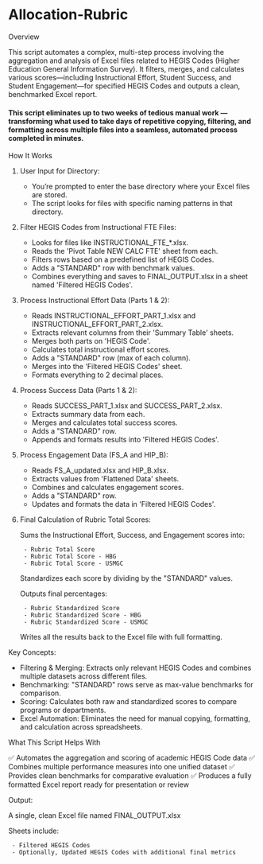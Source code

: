 # Allocation-Rubric #
Overview

This script automates a complex, multi-step process involving the aggregation and analysis of Excel files related to HEGIS Codes (Higher Education General Information Survey). It filters, merges, and calculates various scores—including Instructional Effort, Student Success, and Student Engagement—for specified HEGIS Codes and outputs a clean, benchmarked Excel report.

#### This script eliminates up to two weeks of tedious manual work — transforming what used to take days of repetitive copying, filtering, and formatting across multiple files into a seamless, automated process completed in minutes. ####

How It Works
1. User Input for Directory: 

    - You’re prompted to enter the base directory where your Excel files are stored.
    - The script looks for files with specific naming patterns in that directory.

2. Filter HEGIS Codes from Instructional FTE Files: 

    - Looks for files like INSTRUCTIONAL_FTE_*.xlsx.
    - Reads the 'Pivot Table NEW CALC FTE' sheet from each.
    - Filters rows based on a predefined list of HEGIS Codes.
    - Adds a "STANDARD" row with benchmark values.
    - Combines everything and saves to FINAL_OUTPUT.xlsx in a sheet named 'Filtered HEGIS Codes'.

3. Process Instructional Effort Data (Parts 1 & 2): 

    - Reads INSTRUCTIONAL_EFFORT_PART_1.xlsx and INSTRUCTIONAL_EFFORT_PART_2.xlsx.
    - Extracts relevant columns from their 'Summary Table' sheets.
    - Merges both parts on 'HEGIS Code'.
    - Calculates total instructional effort scores.
    - Adds a "STANDARD" row (max of each column).
    - Merges into the 'Filtered HEGIS Codes' sheet.
    - Formats everything to 2 decimal places.

4. Process Success Data (Parts 1 & 2): 

    - Reads SUCCESS_PART_1.xlsx and SUCCESS_PART_2.xlsx.
    - Extracts summary data from each.
    - Merges and calculates total success scores.
    - Adds a "STANDARD" row.
    - Appends and formats results into 'Filtered HEGIS Codes'.

5. Process Engagement Data (FS_A and HIP_B): 

    - Reads FS_A_updated.xlsx and HIP_B.xlsx.
    - Extracts values from 'Flattened Data' sheets.
    - Combines and calculates engagement scores.
    - Adds a "STANDARD" row.
    - Updates and formats the data in 'Filtered HEGIS Codes'.

6. Final Calculation of Rubric Total Scores: 

    Sums the Instructional Effort, Success, and Engagement scores into:

        - Rubric Total Score
        - Rubric Total Score - HBG
        - Rubric Total Score - USMGC

    Standardizes each score by dividing by the "STANDARD" values.

    Outputs final percentages:

        - Rubric Standardized Score
        - Rubric Standardized Score - HBG
        - Rubric Standardized Score - USMGC

    Writes all the results back to the Excel file with full formatting.

Key Concepts: 

  - Filtering & Merging: Extracts only relevant HEGIS Codes and combines multiple datasets across different files.
  - Benchmarking: "STANDARD" rows serve as max-value benchmarks for comparison.
  - Scoring: Calculates both raw and standardized scores to compare programs or departments.
  - Excel Automation: Eliminates the need for manual copying, formatting, and calculation across spreadsheets.

What This Script Helps With

✅ Automates the aggregation and scoring of academic HEGIS Code data
✅ Combines multiple performance measures into one unified dataset
✅ Provides clean benchmarks for comparative evaluation
✅ Produces a fully formatted Excel report ready for presentation or review

Output:

A single, clean Excel file named FINAL_OUTPUT.xlsx

   Sheets include:

     - Filtered HEGIS Codes
     - Optionally, Updated HEGIS Codes with additional final metrics
